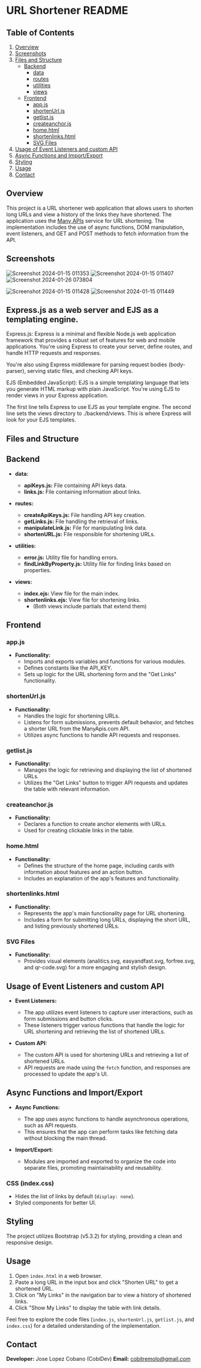 # URL Shortener README

## Table of Contents
1. [Overview](#overview)
2. [Screenshots](#screenshots)
3. [Files and Structure](#files-and-structure)
    - [Backend](#backend)
        - [data](#data)
        - [routes](#routes)
        - [utilities](#utilities)
        - [views](#views)
    - [Frontend](#frontend)
        - [app.js](#appjs)
        - [shortenUrl.js](#shortenurljs)
        - [getlist.js](#getlistjs)
        - [createanchor.js](#createanchorjs)
        - [home.html](#homehtml)
        - [shortenlinks.html](#shortenlinkshtml)
        - [SVG Files](#svg-files)
4. [Usage of Event Listeners and custom API](#usage-of-event-listeners-and-custom-api)
5. [Async Functions and Import/Export](#async-functions-and-importexport)
6. [Styling](#styling)
7. [Usage](#usage)
8. [Contact](#contact)

## Overview

This project is a URL shortener web application that allows users to shorten long URLs and view a history of the links they have shortened. The application uses the [Many APIs](https://manyapis.com) service for URL shortening. The implementation includes the use of async functions, DOM manipulation, event listeners, and GET and POST methods to fetch information from the API.
## Screenshots
![Screenshot 2024-01-15 011353](https://github.com/josecobi/url-shortener/assets/58313777/c000a1dd-b750-40ca-8f8b-f305d84540c6)
![Screenshot 2024-01-15 011407](https://github.com/josecobi/url-shortener/assets/58313777/92750b44-44f9-41a8-b662-6c555b5180c2)
![Screenshot 2024-01-26 073804](https://github.com/josecobi/urlShortener-with-custom-RESTful-API/assets/58313777/c8df39b3-9301-4fce-a287-560f3eefec31)

![Screenshot 2024-01-15 011428](https://github.com/josecobi/url-shortener/assets/58313777/7ec70ca0-4bab-4592-bde1-52cacc0accbe)
![Screenshot 2024-01-15 011449](https://github.com/josecobi/url-shortener/assets/58313777/0ebdd57f-e9c0-4f44-8d91-7e47e6c22f0c)

## Express.js as a web server and EJS as a templating engine.

Express.js: Express is a minimal and flexible Node.js web application framework that provides a robust set of features for web and mobile applications. You're using Express to create your server, define routes, and handle HTTP requests and responses.

You're also using Express middleware for parsing request bodies (body-parser), serving static files, and checking API keys.

EJS (Embedded JavaScript): EJS is a simple templating language that lets you generate HTML markup with plain JavaScript. You're using EJS to render views in your Express application.

The first line tells Express to use EJS as your template engine. The second line sets the views directory to ./backend/views. This is where Express will look for your EJS templates.

## Files and Structure

## Backend
- **data:**
  - **apiKeys.js:** File containing API keys data.
  - **links.js:** File containing information about links.

- **routes:**
  - **createApiKeys.js:** File handling API key creation.
  - **getLinks.js:** File handling the retrieval of links.
  - **manipulateLink.js:** File for manipulating link data.
  - **shortenURL.js:** File responsible for shortening URLs.

- **utilities:**
  - **error.js:** Utility file for handling errors.
  - **findLinkByProperty.js:** Utility file for finding links based on properties.

- **views:**
  - **index.ejs:** View file for the main index.
  - **shortenlinks.ejs:** View file for shortening links.
    - (Both views include partials that extend them)

## Frontend
### app.js

- **Functionality:**
  - Imports and exports variables and functions for various modules.
  - Defines constants like the API_KEY.
  - Sets up logic for the URL shortening form and the "Get Links" functionality.

### shortenUrl.js

- **Functionality:**
  - Handles the logic for shortening URLs.
  - Listens for form submissions, prevents default behavior, and fetches a shorter URL from the ManyApis.com API.
  - Utilizes async functions to handle API requests and responses.

### getlist.js

- **Functionality:**
  - Manages the logic for retrieving and displaying the list of shortened URLs.
  - Utilizes the "Get Links" button to trigger API requests and updates the table with relevant information.

### createanchor.js

- **Functionality:**
  - Declares a function to create anchor elements with URLs.
  - Used for creating clickable links in the table.

### home.html

- **Functionality:**
  - Defines the structure of the home page, including cards with information about features and an action button.
  - Includes an explanation of the app's features and functionality.

### shortenlinks.html

- **Functionality:**
  - Represents the app's main functionality page for URL shortening.
  - Includes a form for submitting long URLs, displaying the short URL, and listing previously shortened URLs.

### SVG Files

- **Functionality:**
  - Provides visual elements (analitics.svg, easyandfast.svg, forfree.svg, and qr-code.svg) for a more engaging and stylish design.

## Usage of Event Listeners and custom API

- **Event Listeners:**
  - The app utilizes event listeners to capture user interactions, such as form submissions and button clicks.
  - These listeners trigger various functions that handle the logic for URL shortening and retrieving the list of shortened URLs.

- **Custom API:**
  - The custom API is used for shortening URLs and retrieving a list of shortened URLs.
  - API requests are made using the `fetch` function, and responses are processed to update the app's UI.

## Async Functions and Import/Export

- **Async Functions:**
  - The app uses async functions to handle asynchronous operations, such as API requests.
  - This ensures that the app can perform tasks like fetching data without blocking the main thread.

- **Import/Export:**
  - Modules are imported and exported to organize the code into separate files, promoting maintainability and reusability.


### CSS (index.css)

- Hides the list of links by default (`display: none`).
- Styled components for better UI.

## Styling

The project utilizes Bootstrap (v5.3.2) for styling, providing a clean and responsive design.

## Usage

1. Open `index.html` in a web browser.
2. Paste a long URL in the input box and click "Shorten URL" to get a shortened URL.
3. Click on "My Links" in the navigation bar to view a history of shortened links.
4. Click "Show My Links" to display the table with link details.

Feel free to explore the code files (`index.js`, `shortenUrl.js`, `getlist.js`, and `index.css`) for a detailed understanding of the implementation.

## Contact

**Developer:** Jose Lopez Cobano (CobiDev) 
**Email:** cobitremolo@gmail.com 
